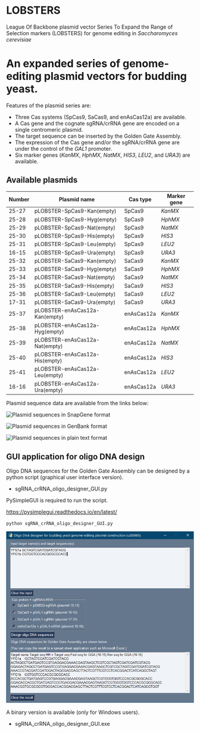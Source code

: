 # LOBSTERS
League Of Backbone plasmid vector Series To Expand the Range of Selection markers  (LOBSTERS) for genome editing in <I>Saccharomyces cerevisiae</I>

# An expanded series of genome-editing plasmid vectors for budding yeast.
Features of the plasmid series are:
- Three Cas systems (SpCas9, SaCas9, and enAsCas12a) are available.
- A Cas gene and the cognate sgRNA/crRNA gene are encoded on a single centromeric plasmid.
- The target sequence can be inserted by the Golden Gate Assembly.
- The expression of the Cas gene and/or the sgRNA/crRNA gene are under the control of the <I>GAL1</I> promoter.
- Six marker genes (<I>KanMX</I>, <I>HphMX</I>, <I>NatMX</I>, <I>HIS3</I>, <I>LEU2</I>, and <I>URA3</I>) are available.

## Available plasmids
|  Number  | Plasmid name                 | Cas type     |  Marker gene  |
| -------- | ---------------------------- | ------------ | ------------- |
|  25-27   | pLOBSTER-SpCas9-Kan(empty)   |  SpCas9      | <I>KanMX </I> |
|  25-28   | pLOBSTER-SpCas9-Hyg(empty)   |  SpCas9      | <I>HphMX </I> |
|  25-29   | pLOBSTER-SpCas9-Nat(empty)   |  SpCas9      | <I>NatMX </I> |
|  25-30   | pLOBSTER-SpCas9-His(empty)   |  SpCas9      | <I> HIS3 </I> |
|  25-31   | pLOBSTER-SpCas9-Leu(empty)   |  SpCas9      | <I> LEU2 </I> |
|  16-15   | pLOBSTER-SpCas9-Ura(empty)   |  SpCas9      | <I> URA3 </I> |
|  25-32   | pLOBSTER-SaCas9-Kan(empty)   |  SaCas9      | <I>KanMX </I> |
|  25-33   | pLOBSTER-SaCas9-Hyg(empty)   |  SaCas9      | <I>HphMX </I> |
|  25-34   | pLOBSTER-SaCas9-Nat(empty)   |  SaCas9      | <I>NatMX </I> |
|  25-35   | pLOBSTER-SaCas9-His(empty)   |  SaCas9      | <I> HIS3 </I> |
|  25-36   | pLOBSTER-SaCas9-Leu(empty)   |  SaCas9      | <I> LEU2 </I> |
|  17-31   | pLOBSTER-SaCas9-Ura(empty)   |  SaCas9      | <I> URA3 </I> |
|  25-37   |pLOBSTER-enAsCas12a-Kan(empty)|  enAsCas12a  | <I>KanMX </I> |
|  25-38   |pLOBSTER-enAsCas12a-Hyg(empty)|  enAsCas12a  | <I>HphMX </I> |
|  25-39   |pLOBSTER-enAsCas12a-Nat(empty)|  enAsCas12a  | <I>NatMX </I> |
|  25-40   |pLOBSTER-enAsCas12a-His(empty)|  enAsCas12a  | <I> HIS3 </I> |
|  25-41   |pLOBSTER-enAsCas12a-Leu(empty)|  enAsCas12a  | <I> LEU2 </I> |
|  16-16   |pLOBSTER-enAsCas12a-Ura(empty)|  enAsCas12a  | <I> URA3 </I> |

Plasmid sequence data are available from the links below:

![Plasmid sequences in SnapGene format](https://github.com/poccopen/Genome_editing_plasmid_for_budding_yeast/tree/master/Plasmid_sequence_files%20(SnapGene))

![Plasmid sequences in GenBank format](https://github.com/poccopen/Genome_editing_plasmid_for_budding_yeast/tree/master/Plasmid_sequence_files%20(GenBank))

![Plasmid sequences in plain text format](https://github.com/poccopen/Genome_editing_plasmid_for_budding_yeast/tree/master/Plasmid_sequence_files%20(Plain%20text))

## GUI application for oligo DNA design
Oligo DNA sequences for the Golden Gate Assembly can be designed by a python script (graphical user interface version).
- sgRNA_crRNA_oligo_designer_GUI.py

PySimpleGUI is required to run the script.

https://pysimplegui.readthedocs.io/en/latest/


```
python sgRNA_crRNA_oligo_designer_GUI.py
```

![GUI](https://github.com/poccopen/Genome_editing_plasmid_for_budding_yeast/blob/master/images/sgRNA_crRNA_designer_GUI.png)

A binary version is available (only for Windows users).
- sgRNA_crRNA_oligo_designer_GUI.exe
